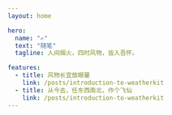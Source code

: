 ```yaml
---
layout: home

hero:
  name: "✍️"
  text: "随笔"
  tagline: 人间烟火，四时风物，皆入吾怀。

features:
  - title: 风物长宜放眼量
    link: /posts/introduction-to-weatherkit
  - title: 从今去，任东西南北，作个飞仙
    link: /posts/introduction-to-weatherkit
---
```

